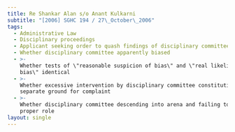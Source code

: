 ```yaml
---
title: Re Shankar Alan s/o Anant Kulkarni
subtitle: "[2006] SGHC 194 / 27\_October\_2006"
tags:
  - Administrative Law
  - Disciplinary proceedings
  - Applicant seeking order to quash findings of disciplinary committee
  - Whether disciplinary committee apparently biased
  - >-
    Whether tests of \"reasonable suspicion of bias\" and \"real likelihood of
    bias\" identical
  - >-
    Whether excessive intervention by disciplinary committee constituting
    separate ground for complaint
  - >-
    Whether disciplinary committee descending into arena and failing to observe
    proper role
layout: single
---
```


